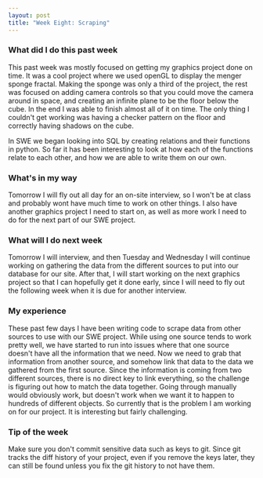 ```yaml
---
layout: post
title: "Week Eight: Scraping"
---
```


### What did I do this past week
This past week was mostly focused on getting my graphics project done on time. It was a cool project where we used openGL to display the menger sponge fractal. Making the sponge was only a third of the project, the rest was focused on adding camera controls so that you could move the camera around in space, and creating an infinite plane to be the floor below the cube. In the end I was able to finish almost all of it on time. The only thing I couldn't get working was having a checker pattern on the floor and correctly having shadows on the cube. 

In SWE we began looking into SQL by creating relations and their functions in python. So far it has been interesting to look at how each of the functions relate to each other, and how we are able to write them on our own.

### What's in my way
Tomorrow I will fly out all day for an on-site interview, so I won't be at class and probably wont have much time to work on other things. I also have another graphics project I need to start on, as well as more work I need to do for the next part of our SWE project.

### What will I do next week
Tomorrow I will interview, and then Tuesday and Wednesday I will continue working on gathering the data from the different sources to put into our database for our site. After that, I will start working on the next graphics project so that I can hopefully get it done early, since I will need to fly out the following week when it is due for another interview. 

### My experience
These past few days I have been writing code to scrape data from other sources to use with our SWE project. While using one source tends to work pretty well, we have started to run into issues where that one source doesn't have all the information that we need. Now we need to grab that information from another source, and somehow link that data to the data we gathered from the first source. Since the information is coming from two different sources, there is no direct key to link everything, so the challenge is figuring out how to match the data together. Going through manually would obviously work, but doesn't work when we want it to happen to hundreds of different objects. So currently that is the problem I am working on for our project. It is interesting but fairly challenging.

### Tip of the week
Make sure you don't commit sensitive data such as keys to git. Since git tracks the diff history of your project, even if you remove the keys later, they can still be found unless you fix the git history to not have them.